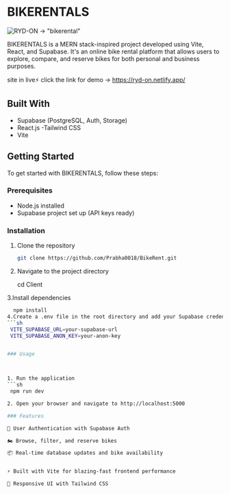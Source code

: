 # BIKERENTALS

![RYD-ON -> "bikerental"](<https://media-hosting.imagekit.io/32fd0f8ef4cd48f6/Screenshot%202025-04-18%20175019.png?Expires=1839586876&Key-Pair-Id=K2ZIVPTIP2VGHC&Signature=MOyeGSb-HrCVKQKE7oo325RyyzgGe3iNAljAt72LDtkWDIRlCqhAjszCHoj-PQYdrm1E3inAab9hYPytQPURNqmyzeIt5UX0DhsUThZsEdk~zyG9jad5drcXoGcvIlqDO-hxiIPI10zdJXQSnSTQAT4pmRvD9YyL0HdaNlqOzma6vVJALDZ9ghsDD6QYvknuJaKzxiBcGEfJbduFvHQ3gFKbKb57WbXLyv7WvDK2tzaywS29QH7x4uUFQ26hx388Djcp8RIC-9sSbr5Dbu1PvJSURZ2eMPIPrQqWqkRKvBBu6bMxAZRmzoERwxrDpRBpJGZuEM5mZa2tqbk0eu7bWw__>)

BIKERENTALS is a MERN stack-inspired project developed using Vite, React, and Supabase. It's an online bike rental platform that allows users to explore, compare, and reserve bikes for both personal and business purposes.

site in live⚡ click the link for demo -> https://ryd-on.netlify.app/

## Built With
- Supabase (PostgreSQL, Auth, Storage)
- React.js
-Tailwind CSS
- Vite

## Getting Started

To get started with BIKERENTALS, follow these steps:

### Prerequisites
- Node.js installed
- Supabase project set up (API keys ready)

### Installation
1. Clone the repository
   ```sh
   git clone https://github.com/Prabha0018/BikeRent.git
   
2. Navigate to the project directory

   cd Client
   
3.Install dependencies
 ```sh
   npm install
4.Create a .env file in the root directory and add your Supabase credentials:
```sh
  VITE_SUPABASE_URL=your-supabase-url
  VITE_SUPABASE_ANON_KEY=your-anon-key


### Usage



1. Run the application
```sh
  npm run dev

2. Open your browser and navigate to http://localhost:5000

### Features

🔐 User Authentication with Supabase Auth

🏍️ Browse, filter, and reserve bikes

📦 Real-time database updates and bike availability


⚡ Built with Vite for blazing-fast frontend performance

🎨 Responsive UI with Tailwind CSS




